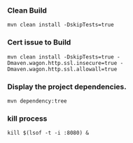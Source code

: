 
### Clean Build
`````
mvn clean install -DskipTests=true
`````

### Cert issue to Build
`````
mvn clean install -DskipTests=true -Dmaven.wagon.http.ssl.insecure=true -Dmaven.wagon.http.ssl.allowall=true 
`````

### Display the project dependencies.
`````
mvn dependency:tree
`````

### kill process
`````
kill $(lsof -t -i :8080) &
`````